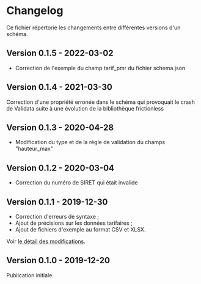 <MenuSchema />

# Changelog

Ce fichier répertorie les changements entre différentes versions d'un schéma.


## Version 0.1.5 - 2022-03-02
- Correction de l'exemple du champ tarif_pmr du fichier schema.json 

## Version 0.1.4 - 2021-03-30
Correction d'une propriété erronée dans le schéma qui provoquait le crash de Validata suite à une évolution de la bibliothèque frictionless

## Version 0.1.3 - 2020-04-28
- Modification du type et de la règle de validation du champs "hauteur_max"

## Version 0.1.2 - 2020-03-04
- Correction du numéro de SIRET qui était invalide

## Version 0.1.1 - 2019-12-30
- Correction d'erreurs de syntaxe ;
- Ajout de précisions sur les données tarifaires ;
- Ajout de fichiers d'exemple au format CSV et XLSX.

Voir [le détail des modifications](https://github.com/etalab/schema-stationnement/pull/2).

## Version 0.1.0 - 2019-12-20

Publication initiale.
